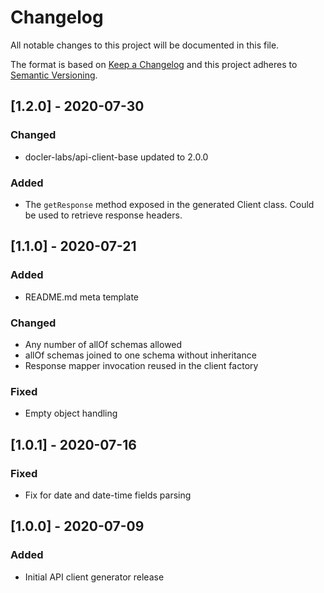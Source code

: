 # Changelog
All notable changes to this project will be documented in this file.

The format is based on [Keep a Changelog](http://keepachangelog.com/en/1.0.0/)
and this project adheres to [Semantic Versioning](http://semver.org/spec/v2.0.0.html).

## [1.2.0] - 2020-07-30
### Changed
 - docler-labs/api-client-base updated to 2.0.0
### Added
 - The `getResponse` method exposed in the generated Client class. Could be used to retrieve response headers. 

## [1.1.0] - 2020-07-21
### Added
 - README.md meta template
### Changed
 - Any number of allOf schemas allowed
 - allOf schemas joined to one schema without inheritance
 - Response mapper invocation reused in the client factory 
### Fixed
 - Empty object handling
 
## [1.0.1] - 2020-07-16
### Fixed
 - Fix for date and date-time fields parsing
 
## [1.0.0] - 2020-07-09
### Added
 - Initial API client generator release